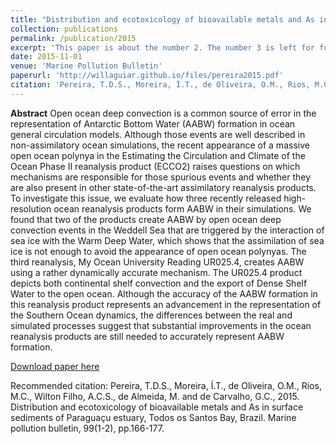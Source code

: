 ```yaml
---
title: "Distribution and ecotoxicology of bioavailable metals and As in surface sediments of Paraguaçu estuary, Todos os Santos Bay, Brazil"
collection: publications
permalink: /publication/2015
excerpt: 'This paper is about the number 2. The number 3 is left for future work.'
date: 2015-11-01
venue: 'Marine Pollution Bulletin'
paperurl: 'http://willaguiar.github.io/files/pereira2015.pdf'
citation: 'Pereira, T.D.S., Moreira, Í.T., de Oliveira, O.M., Rios, M.C., Wilton Filho, A.C.S., de Almeida, M. and de Carvalho, G.C., 2015. Distribution and ecotoxicology of bioavailable metals and As in surface sediments of Paraguaçu estuary, Todos os Santos Bay, Brazil. Marine pollution bulletin, 99(1-2), pp.166-177.'
---
```

**Abstract** Open ocean deep convection is a common source of error in the representation of Antarctic Bottom Water (AABW) formation in ocean general circulation models. Although those events are well described in non-assimilatory ocean simulations, the recent appearance of a massive open ocean polynya in the Estimating the Circulation and Climate of the Ocean Phase II reanalysis product (ECCO2) raises questions on which mechanisms are responsible for those spurious events and whether they are also present in other state-of-the-art assimilatory reanalysis products. To investigate this issue, we evaluate how three recently released high-resolution ocean reanalysis products form AABW in their simulations. We found that two of the products create AABW by open ocean deep convection events in the Weddell Sea that are triggered by the interaction of sea ice with the Warm Deep Water, which shows that the assimilation of sea ice is not enough to avoid the appearance of open ocean polynyas. The third reanalysis, My Ocean University Reading UR025.4, creates AABW using a rather dynamically accurate mechanism. The UR025.4 product depicts both continental shelf convection and the export of Dense Shelf Water to the open ocean. Although the accuracy of the AABW formation in this reanalysis product represents an advancement in the representation of the Southern Ocean dynamics, the differences between the real and simulated processes suggest that substantial improvements in the ocean reanalysis products are still needed to accurately represent AABW formation.

[Download paper here](http://willaguiar.github.io/files/Pereira2015.pdf)

Recommended citation: Pereira, T.D.S., Moreira, Í.T., de Oliveira, O.M., Rios, M.C., Wilton Filho, A.C.S., de Almeida, M. and de Carvalho, G.C., 2015. Distribution and ecotoxicology of bioavailable metals and As in surface sediments of Paraguaçu estuary, Todos os Santos Bay, Brazil. Marine pollution bulletin, 99(1-2), pp.166-177.

